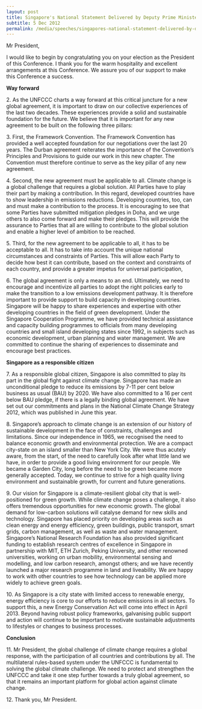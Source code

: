 ```yaml
---
layout: post
title: Singapore's National Statement Delivered by Deputy Prime Minister, Coordinating Minister for National Security, Minister for Home Affairs and Chairman of the Inter-Ministerial Committee on Climate Change Teo Chee Hean, at the UNFCCC COP-18 High Level S
subtitle: 5 Dec 2012
permalink: /media/speeches/singapores-national-statement-delivered-by-deputy-prime-minister-coordinating-minister-for-national-security-minister-for-home-affairs
---
```


Mr President,

I would like to begin by congratulating you on your election as the President of this Conference. I thank you for the warm hospitality and excellent arrangements at this Conference. We assure you of our support to make this Conference a success.

**Way forward**

2\. As the UNFCCC charts a way forward at this critical juncture for a new global agreement, it is important to draw on our collective experiences of the last two decades. These experiences provide a solid and sustainable foundation for the future. We believe that it is important for any new agreement to be built on the following three pillars:

3\. First, the Framework Convention. The Framework Convention has provided a well accepted foundation for our negotiations over the last 20 years. The Durban agreement reiterates the importance of the Convention’s Principles and Provisions to guide our work in this new chapter. The Convention must therefore continue to serve as the key pillar of any new agreement.

4\. Second, the new agreement must be applicable to all. Climate change is a global challenge that requires a global solution. All Parties have to play their part by making a contribution. In this regard, developed countries have to show leadership in emissions reductions. Developing countries, too, can and must make a contribution to the process. It is encouraging to see that some Parties have submitted mitigation pledges in Doha, and we urge others to also come forward and make their pledges. This will provide the assurance to Parties that all are willing to contribute to the global solution and enable a higher level of ambition to be reached.

5\. Third, for the new agreement to be applicable to all, it has to be acceptable to all. It has to take into account the unique national circumstances and constraints of Parties. This will allow each Party to decide how best it can contribute, based on the context and constraints of each country, and provide a greater impetus for universal participation,

6\. The global agreement is only a means to an end. Ultimately, we need to encourage and incentivize all parties to adopt the right policies early to make the transition to a low emissions development pathway. It is therefore important to provide support to build capacity in developing countries. Singapore will be happy to share experiences and expertise with other developing countries in the field of green development. Under the Singapore Cooperation Programme, we have provided technical assistance and capacity building programmes to officials from many developing countries and small island developing states since 1992, in subjects such as economic development, urban planning and water management. We are committed to continue the sharing of experiences to disseminate and encourage best practices.

**Singapore as a responsible citizen**

7\. As a responsible global citizen, Singapore is also committed to play its part in the global fight against climate change. Singapore has made an unconditional pledge to reduce its emissions by 7-11 per cent below business as usual (BAU) by 2020. We have also committed to a 16 per cent below BAU pledge, if there is a legally binding global agreement. We have set out our commitments and plans in the National Climate Change Strategy 2012, which was published in June this year.

8\. Singapore’s approach to climate change is an extension of our history of sustainable development in the face of constraints, challenges and limitations. Since our independence in 1965, we recognised the need to balance economic growth and environmental protection. We are a compact city-state on an island smaller than New York City. We were thus acutely aware, from the start, of the need to carefully look after what little land we have, in order to provide a good living environment for our people. We became a Garden City, long before the need to be green became more generally accepted. Today, we continue to strive for a high quality living environment and sustainable growth, for current and future generations.

9\. Our vision for Singapore is a climate-resilient global city that is well-positioned for green growth. While climate change poses a challenge, it also offers tremendous opportunities for new economic growth. The global demand for low-carbon solutions will catalyse demand for new skills and technology. Singapore has placed priority on developing areas such as clean energy and energy efficiency, green buildings, public transport, smart grids, carbon management, as well as waste and water management. Singapore’s National Research Foundation has also provided significant funding to establish research centres of excellence in Singapore in partnership with MIT, ETH Zurich, Peking University, and other renowned universities, working on urban mobility, environmental sensing and modelling, and low carbon research, amongst others; and we have recently launched a major research programme in land and liveability. We are happy to work with other countries to see how technology can be applied more widely to achieve green goals.

10\. As Singapore is a city state with limited access to renewable energy, energy efficiency is core to our efforts to reduce emissions in all sectors. To support this, a new Energy Conservation Act will come into effect in April 2013. Beyond having robust policy frameworks, galvanising public support and action will continue to be important to motivate sustainable adjustments to lifestyles or changes to business processes.

**Conclusion**

11\. Mr President, the global challenge of climate change requires a global response, with the participation of all countries and contributions by all. The multilateral rules-based system under the UNFCCC is fundamental to solving the global climate challenge. We need to protect and strengthen the UNFCCC and take it one step further towards a truly global agreement, so that it remains an important platform for global action against climate change.

12\. Thank you, Mr President. 
